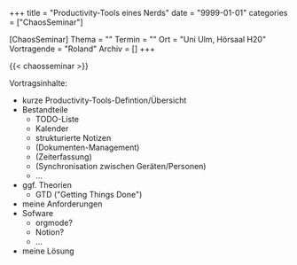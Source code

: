 +++
title = "Productivity-Tools eines Nerds"
date = "9999-01-01"
categories = ["ChaosSeminar"]

[ChaosSeminar]
Thema = ""
Termin = ""
Ort = "Uni Ulm, Hörsaal H20"
Vortragende = "Roland"
Archiv = []
+++

{{< chaosseminar >}}

Vortragsinhalte:

- kurze Productivity-Tools-Defintion/Übersicht
- Bestandteile
  - TODO-Liste
  - Kalender
  - strukturierte Notizen
  - (Dokumenten-Management)
  - (Zeiterfassung)
  - (Synchronisation zwischen Geräten/Personen)
  - ...
- ggf. Theorien
  - GTD ("Getting Things Done")
- meine Anforderungen
- Sofware
  - orgmode?
  - Notion?
  - ...
- meine Lösung
